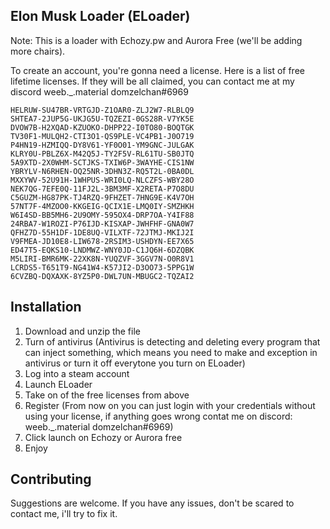 ## Elon Musk Loader (ELoader)

Note: This is a loader with Echozy.pw and Aurora Free (we'll be adding more chairs).

To create an account, you're gonna need a license.
Here is a list of free lifetime licenses. If they will be all claimed, you can contact me at my discord weeb._.material domzelchan#6969

```
HELRUW-SU47BR-VRTGJD-Z1OAR0-ZLJ2W7-RLBLQ9
SHTEA7-2JUP5G-UKJG5U-TQZEZI-0GS28R-V7YK5E
DVOW7B-H2XQAD-KZUOKO-DHPP22-I0TO80-BOQTGK
TV30F1-MULQH2-CTI3O1-QS9PLE-VC4PB1-J0O719
P4HN19-HZMIQQ-DY8V61-YF0O01-YM9GNC-JULGAK
KLRY0U-PBLZ6X-M42Q5J-TY2F5V-RL61TU-SB0JTQ
5A9XTD-2X0WHM-SCTJKS-TXIW6P-3WAYHE-CIS1NW
YBRYLV-N6RHEN-OQ25NR-3DHN3Z-RQ5T2L-0BA0DL
MXXYWV-52U91H-1WHPUS-WRI0LQ-NLCZFS-WBY28O
NEK7QG-7EFE0Q-11FJ2L-3BM3MF-X2RETA-P7O8DU
C5GUZM-HG87PK-TJ4RZQ-9FHZET-7HNG9E-K4V7OH
57NT7F-4MZOO0-KKGEIG-QCIX1E-LMQ0IY-SMZHKH
W6I4SD-BB5MH6-2U9OMY-595OX4-DRP7OA-Y4IF88
24RBA7-W1ROZI-P76IJD-KISXAP-JWHFHF-GNA0W7
QFHZ7D-55H1DF-1DE8UQ-VILXTF-72JTMJ-MKIJ2I
V9FMEA-JD10E8-LIW678-2RSIM3-USHDYN-EE7X65
ED47T5-EQKS10-LNDMWZ-WNY0JD-C1JQ6H-6DZQBK
M5LIRI-BMR6MK-22XK8N-YUQZVF-3GGV7N-O0R8V1
LCRDS5-T651T9-NG41W4-K57JI2-D3OO73-5PPG1W
6CVZBQ-DQXAXK-8YZ5P0-DWL7UN-MBUGC2-TQZAI2
```


## Installation

1. Download and unzip the file
2. Turn of antivirus (Antivirus is detecting and deleting every program that can inject something, which means you need to make and exception in antivirus or turn it off everytone you turn on ELoader)
3. Log into a steam account
4. Launch ELoader
5. Take on of the free licenses from above
6. Register (From now on you can just login with your credentials without using your license, if anything goes wrong contat me on discord: weeb._.material domzelchan#6969)
7. Click launch on Echozy or Aurora free
8. Enjoy

## Contributing
Suggestions are welcome. If you have any issues, don't be scared to contact me, i'll try to fix it.
